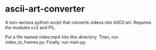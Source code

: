 # ascii-art-converter
A non-serious python script that converts videos into ASCII art. Requires the modules cv2 and PIL.

Put a file named video.mp4 into this directory.
Then, run video_to_frames.py.
Finally, run main.py.
